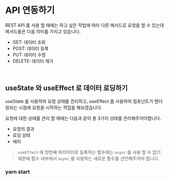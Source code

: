 # API 연동하기

REST API 를 사용 할 때에는 하고 싶은 작업에 따라 다른 메서드로 요청을 할 수 있는데 메서드들은 다음 의미를 가지고 있습니다.

- GET: 데이터 조회
- POST: 데이터 등록
- PUT: 데이터 수정
- DELETE: 데이터 제거

<br/>

## useState 와 useEffect 로 데이터 로딩하기
useState 를 사용하여 요청 상태를 관리하고, useEffect 를 사용하여 컴포넌트가 렌더링되는 시점에 요청을 시작하는 작업을 해보겠습니다.

요청에 대한 상태를 관리 할 때에는 다음과 같이 총 3가지 상태를 관리해주어야합니다.

- 요청의 결과
- 로딩 상태
- 에러

> `useEffect` 에 첫번째 파라미터로 등록하는 함수에는 `async` 를 사용 할 수 없기 때문에 함수 내부에서 `async` 를 사용하는 새로운 함수를 선언해주어야 합니다.




### yarn start